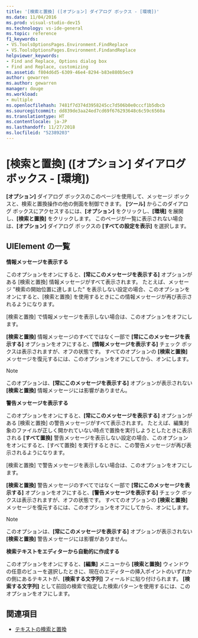 ```yaml
---
title: '[検索と置換] ([オプション] ダイアログ ボックス - [環境])'
ms.date: 11/04/2016
ms.prod: visual-studio-dev15
ms.technology: vs-ide-general
ms.topic: reference
f1_keywords:
- VS.ToolsOptionsPages.Environment.FindReplace
- VS.ToolsOptionsPages.Environment.FindandReplace
helpviewer_keywords:
- Find and Replace, Options dialog box
- Find and Replace, customizing
ms.assetid: f804d6d5-6309-46e4-8294-b83e880b5ec9
author: gewarren
ms.author: gewarren
manager: douge
ms.workload:
- multiple
ms.openlocfilehash: 7481f7d374d3958245cc7d506b0e0cccf1b5dbcb
ms.sourcegitcommit: dd839de3aa24ed7cd69f676293648c6c59c6560a
ms.translationtype: HT
ms.contentlocale: ja-JP
ms.lasthandoff: 11/27/2018
ms.locfileid: "52389203"
---
```

# <a name="find-and-replace-environment-options-dialog-box"></a>[検索と置換] ([オプション] ダイアログ ボックス - [環境])

**[オプション]** ダイアログ ボックスのこのページを使用して、メッセージ ボックスと、検索と置換操作の他の側面を制御できます。 **[ツール]** からこのダイアログ ボックスにアクセスするには、**[オプション]** をクリックし、**[環境]** を展開し、**[検索と置換]** をクリックします。 このページが一覧に表示されない場合は、**[オプション]** ダイアログ ボックスの **[すべての設定を表示]** を選択します。

## <a name="uielement-list"></a>UIElement の一覧

**情報メッセージを表示する**

このオプションをオンにすると、**[常にこのメッセージを表示する]** オプションがある [検索と置換] 情報メッセージがすべて表示されます。 たとえば、メッセージ "検索の開始位置に達しました" を表示しない設定の場合、このオプションをオンにすると、[検索と置換] を使用するときにこの情報メッセージが再び表示されるようになります。

[検索と置換] で情報メッセージを表示しない場合は、このオプションをオフにします。

**[検索と置換]** 情報メッセージのすべてではなく一部で **[常にこのメッセージを表示する]** オプションをオフにすると、**[情報メッセージを表示する]** チェック ボックスは表示されますが、オフの状態です。 すべてのオプションの **[検索と置換]** メッセージを復元するには、このオプションをオフにしてから、オンにします。

> [!NOTE]
> このオプションは、**[常にこのメッセージを表示する]** オプションが表示されない **[検索と置換]** 情報メッセージには影響がありません。

**警告メッセージを表示する**

このオプションをオンにすると、**[常にこのメッセージを表示する]** オプションがある [検索と置換] の警告メッセージがすべて表示されます。 たとえば、編集対象のファイルが正しく開かれていない時点で置換を実行しようとしたときに表示される **[すべて置換]** 警告メッセージを表示しない設定の場合、このオプションをオンにすると、[すべて置換] を実行するときに、この警告メッセージが再び表示されるようになります。

[検索と置換] で警告メッセージを表示しない場合は、このオプションをオフにします。

**[検索と置換]** 警告メッセージのすべてではなく一部で **[常にこのメッセージを表示する]** オプションをオフにすると、**[警告メッセージを表示する]** チェック ボックスは表示されますが、オフの状態です。 すべてのオプションの **[検索と置換]** メッセージを復元するには、このオプションをオフにしてから、オンにします。

> [!NOTE]
> このオプションは、**[常にこのメッセージを表示する]** オプションが表示されない **[検索と置換]** 警告メッセージには影響がありません。

**検索テキストをエディターから自動的に作成する**

このオプションをオンにすると、**[編集]** メニューから **[検索と置換]** ウィンドウの任意のビューを選択したときに、現在のエディターの挿入ポイントのいずれかの側にあるテキストが、**[検索する文字列]** フィールドに貼り付けられます。 **[検索する文字列]** として前回の検索で指定した検索パターンを使用するには、このオプションをオフにします。

## <a name="see-also"></a>関連項目

- [テキストの検索と置換](../../ide/finding-and-replacing-text.md)